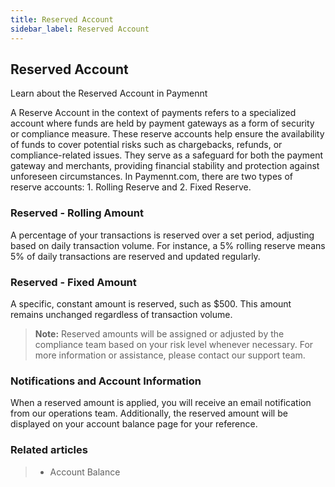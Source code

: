 ```yaml
---
title: Reserved Account
sidebar_label: Reserved Account
---
```


## Reserved Account

Learn about the Reserved Account in Paymennt

A Reserve Account in the context of payments refers to a specialized account where funds are held by payment gateways as a form of security or compliance measure. These reserve accounts help ensure the availability of funds to cover potential risks such as chargebacks, refunds, or compliance-related issues. They serve as a safeguard for both the payment gateway and merchants, providing financial stability and protection against unforeseen circumstances.
In Paymennt.com, there are two types of reserve accounts: 1. Rolling Reserve and 2. Fixed Reserve.

### Reserved - Rolling Amount

A percentage of your transactions is reserved over a set period, adjusting based on daily transaction volume. For instance, a 5% rolling reserve means 5% of daily transactions are reserved and updated regularly.

### Reserved - Fixed Amount

A specific, constant amount is reserved, such as $500. This amount remains unchanged regardless of transaction volume.

> **Note:** Reserved amounts will be assigned or adjusted by the compliance team based on your risk level whenever necessary. For more information or assistance, please contact our support team.

### Notifications and Account Information

When a reserved amount is applied, you will receive an email notification from our operations team. Additionally, the reserved amount will be displayed on your account balance page for your reference.

### Related articles

> -  Account Balance
